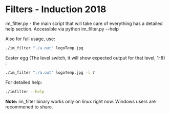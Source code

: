 # Filters - Induction 2018

im_filter.py - the main script that will take care of everything
has a detailed help section. Accessible via python im_filter.py --help 

Also for full usage, use:
```bash
./im_filter "./a.out" logoTemp.jpg
```

Easter egg (The level switch, it will show expected output for that level, 1-8) :
```bash
./im_filter "./a.out" logoTemp.jpg -l 7
```

For detailed help:
```bash
./imfilter --help
```

**Note:** im_filter binary works only on linux right now. Windows users are recommened to share. 
